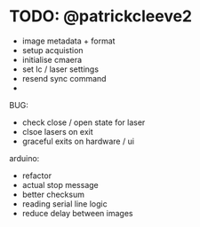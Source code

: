 # TODO: @patrickcleeve2


- image metadata + format
- setup acquistion
- initialise cmaera
- set lc / laser settings
- resend sync command
- 


BUG:
- check close / open state for laser
- clsoe lasers on exit
- graceful exits on hardware / ui

arduino:
- refactor
- actual stop message
- better checksum
- reading serial line logic
- reduce delay between images